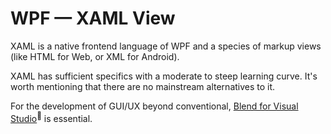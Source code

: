 # WPF &mdash; XAML View

XAML is a native frontend language of WPF and a species of markup views (like HTML for Web, or XML for Android).

XAML has sufficient specifics with a moderate to steep learning curve. It's worth mentioning that there are no mainstream alternatives to it.

For the development of GUI/UX beyond conventional, [Blend for Visual Studio](https://learn.microsoft.com/en-us/visualstudio/xaml-tools/creating-a-ui-by-using-blend-for-visual-studio)<sup>🔗</sup> is essential.

